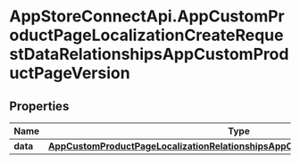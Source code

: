 # AppStoreConnectApi.AppCustomProductPageLocalizationCreateRequestDataRelationshipsAppCustomProductPageVersion

## Properties

Name | Type | Description | Notes
------------ | ------------- | ------------- | -------------
**data** | [**AppCustomProductPageLocalizationRelationshipsAppCustomProductPageVersionData**](AppCustomProductPageLocalizationRelationshipsAppCustomProductPageVersionData.md) |  | 


